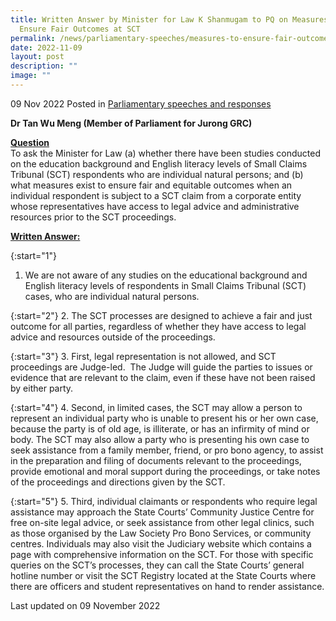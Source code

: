 ```yaml
---
title: Written Answer by Minister for Law K Shanmugam to PQ on Measures to
  Ensure Fair Outcomes at SCT
permalink: /news/parliamentary-speeches/measures-to-ensure-fair-outcomes-at-small-claims-tribunal/
date: 2022-11-09
layout: post
description: ""
image: ""
---
```


09 Nov 2022 Posted in [Parliamentary speeches and responses](/news/parliamentary-speeches) 

**Dr Tan Wu Meng (Member of Parliament for Jurong GRC)**

**<b><u>Question</u></b>** 
<br>To ask the Minister for Law (a) whether there have been studies conducted on the education background and English literacy levels of Small Claims Tribunal (SCT) respondents who are individual natural persons; and (b) what measures exist to ensure fair and equitable outcomes when an individual respondent is subject to a SCT claim from a corporate entity whose representatives have access to legal advice and administrative resources prior to the SCT proceedings.

**<b><u>Written Answer:</u></b>** 

{:start="1"} 
1.  We are not aware of any studies on the educational background and English literacy levels of respondents in Small Claims Tribunal (SCT) cases, who are individual natural persons. 

{:start="2"} 
2.  The SCT processes are designed to achieve a fair and just outcome for all parties, regardless of whether they have access to legal advice and resources outside of the proceedings.

{:start="3"} 
3.  First, legal representation is not allowed, and SCT proceedings are Judge-led.  The Judge will guide the parties to issues or evidence that are relevant to the claim, even if these have not been raised by either party.
 
{:start="4"} 
4.  Second, in limited cases, the SCT may allow a person to represent an individual party who is unable to present his or her own case, because the party is of old age, is illiterate, or has an infirmity of mind or body. The SCT may also allow a party who is presenting his own case to seek assistance from a family member, friend, or pro bono agency, to assist in the preparation and filing of documents relevant to the proceedings, provide emotional and moral support during the proceedings, or take notes of the proceedings and directions given by the SCT.

{:start="5"} 
5.  Third, individual claimants or respondents who require legal assistance may approach the State Courts’ Community Justice Centre for free on-site legal advice, or seek assistance from other legal clinics, such as those organised by the Law Society Pro Bono Services, or community centres. Individuals may also visit the Judiciary website which contains a page with comprehensive information on the SCT. For those with specific queries on the SCT’s processes, they can call the State Courts’ general hotline number or visit the SCT Registry located at the State Courts where there are officers and student representatives on hand to render assistance.

<p class="right-side-updated">Last updated on 09 November 2022</p>